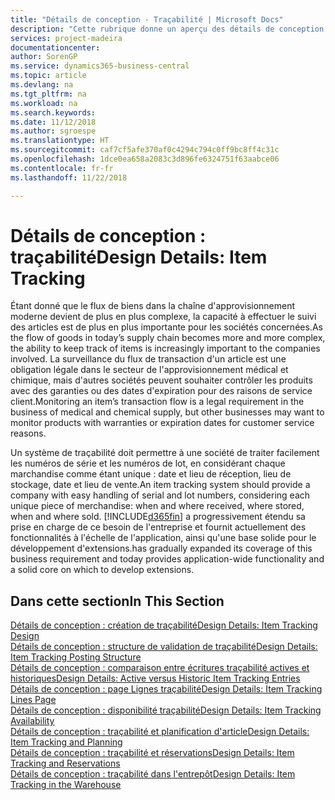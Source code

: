 ```yaml
---
title: "Détails de conception - Traçabilité | Microsoft Docs"
description: "Cette rubrique donne un aperçu des détails de conception pour la traçabilité."
services: project-madeira
documentationcenter: 
author: SorenGP
ms.service: dynamics365-business-central
ms.topic: article
ms.devlang: na
ms.tgt_pltfrm: na
ms.workload: na
ms.search.keywords: 
ms.date: 11/12/2018
ms.author: sgroespe
ms.translationtype: HT
ms.sourcegitcommit: caf7cf5afe370af0c4294c794c0ff9bc8ff4c31c
ms.openlocfilehash: 1dce0ea658a2083c3d896fe6324751f63aabce06
ms.contentlocale: fr-fr
ms.lasthandoff: 11/22/2018

---
```

# <a name="design-details-item-tracking"></a><span data-ttu-id="75627-103">Détails de conception : traçabilité</span><span class="sxs-lookup"><span data-stu-id="75627-103">Design Details: Item Tracking</span></span>
<span data-ttu-id="75627-104">Étant donné que le flux de biens dans la chaîne d'approvisionnement moderne devient de plus en plus complexe, la capacité à effectuer le suivi des articles est de plus en plus importante pour les sociétés concernées.</span><span class="sxs-lookup"><span data-stu-id="75627-104">As the flow of goods in today’s supply chain becomes more and more complex, the ability to keep track of items is increasingly important to the companies involved.</span></span> <span data-ttu-id="75627-105">La surveillance du flux de transaction d'un article est une obligation légale dans le secteur de l'approvisionnement médical et chimique, mais d'autres sociétés peuvent souhaiter contrôler les produits avec des garanties ou des dates d'expiration pour des raisons de service client.</span><span class="sxs-lookup"><span data-stu-id="75627-105">Monitoring an item’s transaction flow is a legal requirement in the business of medical and chemical supply, but other businesses may want to monitor products with warranties or expiration dates for customer service reasons.</span></span>  

<span data-ttu-id="75627-106">Un système de traçabilité doit permettre à une société de traiter facilement les numéros de série et les numéros de lot, en considérant chaque marchandise comme étant unique : date et lieu de réception, lieu de stockage, date et lieu de vente.</span><span class="sxs-lookup"><span data-stu-id="75627-106">An item tracking system should provide a company with easy handling of serial and lot numbers, considering each unique piece of merchandise: when and where received, where stored, when and where sold.</span></span> [!INCLUDE[d365fin](includes/d365fin_md.md)] <span data-ttu-id="75627-107">a progressivement étendu sa prise en charge de ce besoin de l'entreprise et fournit actuellement des fonctionnalités à l'échelle de l'application, ainsi qu'une base solide pour le développement d'extensions.</span><span class="sxs-lookup"><span data-stu-id="75627-107">has gradually expanded its coverage of this business requirement and today provides application-wide functionality and a solid core on which to develop extensions.</span></span>  

## <a name="in-this-section"></a><span data-ttu-id="75627-108">Dans cette section</span><span class="sxs-lookup"><span data-stu-id="75627-108">In This Section</span></span>  
[<span data-ttu-id="75627-109">Détails de conception : création de traçabilité</span><span class="sxs-lookup"><span data-stu-id="75627-109">Design Details: Item Tracking Design</span></span>](design-details-item-tracking-design.md)  
[<span data-ttu-id="75627-110">Détails de conception : structure de validation de traçabilité</span><span class="sxs-lookup"><span data-stu-id="75627-110">Design Details: Item Tracking Posting Structure</span></span>](design-details-item-tracking-posting-structure.md)  
[<span data-ttu-id="75627-111">Détails de conception : comparaison entre écritures traçabilité actives et historiques</span><span class="sxs-lookup"><span data-stu-id="75627-111">Design Details: Active versus Historic Item Tracking Entries</span></span>](design-details-active-versus-historic-item-tracking-entries.md)  
[<span data-ttu-id="75627-112">Détails de conception : page Lignes traçabilité</span><span class="sxs-lookup"><span data-stu-id="75627-112">Design Details: Item Tracking Lines Page</span></span>](design-details-item-tracking-lines-window.md)  
[<span data-ttu-id="75627-113">Détails de conception : disponibilité traçabilité</span><span class="sxs-lookup"><span data-stu-id="75627-113">Design Details: Item Tracking Availability</span></span>](design-details-item-tracking-availability.md)  
[<span data-ttu-id="75627-114">Détails de conception : traçabilité et planification d'article</span><span class="sxs-lookup"><span data-stu-id="75627-114">Design Details: Item Tracking and Planning</span></span>](design-details-item-tracking-and-planning.md)  
[<span data-ttu-id="75627-115">Détails de conception : traçabilité et réservations</span><span class="sxs-lookup"><span data-stu-id="75627-115">Design Details: Item Tracking and Reservations</span></span>](design-details-item-tracking-and-reservations.md)  
[<span data-ttu-id="75627-116">Détails de conception : traçabilité dans l'entrepôt</span><span class="sxs-lookup"><span data-stu-id="75627-116">Design Details: Item Tracking in the Warehouse</span></span>](design-details-item-tracking-in-the-warehouse.md)

